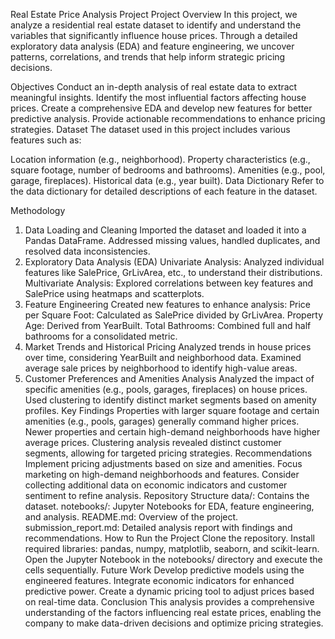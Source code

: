 Real Estate Price Analysis Project
Project Overview
In this project, we analyze a residential real estate dataset to identify and understand the variables that significantly influence house prices. Through a detailed exploratory data analysis (EDA) and feature engineering, we uncover patterns, correlations, and trends that help inform strategic pricing decisions.

Objectives
Conduct an in-depth analysis of real estate data to extract meaningful insights.
Identify the most influential factors affecting house prices.
Create a comprehensive EDA and develop new features for better predictive analysis.
Provide actionable recommendations to enhance pricing strategies.
Dataset
The dataset used in this project includes various features such as:

Location information (e.g., neighborhood).
Property characteristics (e.g., square footage, number of bedrooms and bathrooms).
Amenities (e.g., pool, garage, fireplaces).
Historical data (e.g., year built).
Data Dictionary
Refer to the data dictionary for detailed descriptions of each feature in the dataset.

Methodology
1. Data Loading and Cleaning
Imported the dataset and loaded it into a Pandas DataFrame.
Addressed missing values, handled duplicates, and resolved data inconsistencies.
2. Exploratory Data Analysis (EDA)
Univariate Analysis: Analyzed individual features like SalePrice, GrLivArea, etc., to understand their distributions.
Multivariate Analysis: Explored correlations between key features and SalePrice using heatmaps and scatterplots.
3. Feature Engineering
Created new features to enhance analysis:
Price per Square Foot: Calculated as SalePrice divided by GrLivArea.
Property Age: Derived from YearBuilt.
Total Bathrooms: Combined full and half bathrooms for a consolidated metric.
4. Market Trends and Historical Pricing
Analyzed trends in house prices over time, considering YearBuilt and neighborhood data.
Examined average sale prices by neighborhood to identify high-value areas.
5. Customer Preferences and Amenities Analysis
Analyzed the impact of specific amenities (e.g., pools, garages, fireplaces) on house prices.
Used clustering to identify distinct market segments based on amenity profiles.
Key Findings
Properties with larger square footage and certain amenities (e.g., pools, garages) generally command higher prices.
Newer properties and certain high-demand neighborhoods have higher average prices.
Clustering analysis revealed distinct customer segments, allowing for targeted pricing strategies.
Recommendations
Implement pricing adjustments based on size and amenities.
Focus marketing on high-demand neighborhoods and features.
Consider collecting additional data on economic indicators and customer sentiment to refine analysis.
Repository Structure
data/: Contains the dataset.
notebooks/: Jupyter Notebooks for EDA, feature engineering, and analysis.
README.md: Overview of the project.
submission_report.md: Detailed analysis report with findings and recommendations.
How to Run the Project
Clone the repository.
Install required libraries: pandas, numpy, matplotlib, seaborn, and scikit-learn.
Open the Jupyter Notebook in the notebooks/ directory and execute the cells sequentially.
Future Work
Develop predictive models using the engineered features.
Integrate economic indicators for enhanced predictive power.
Create a dynamic pricing tool to adjust prices based on real-time data.
Conclusion
This analysis provides a comprehensive understanding of the factors influencing real estate prices, enabling the company to make data-driven decisions and optimize pricing strategies.









